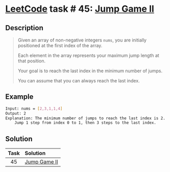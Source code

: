 # [LeetCode][leetcode] task # 45: [Jump Game II][task]

Description
-----------

> Given an array of non-negative integers `nums`,
> you are initially positioned at the first index of the array.
> 
> Each element in the array represents your
> maximum jump length at that position.
> 
> Your goal is to reach the last index in the minimum number of jumps.
> 
> You can assume that you can always reach the last index.

Example
-------

```sh
Input: nums = [2,3,1,1,4]
Output: 2
Explanation: The minimum number of jumps to reach the last index is 2.
    Jump 1 step from index 0 to 1, then 3 steps to the last index.
```

Solution
--------

| Task | Solution                 |
|:----:|:-------------------------|
|  45  | [Jump Game II][solution] |


[leetcode]: <http://leetcode.com/>
[task]: <https://leetcode.com/problems/jump-game-ii/>
[solution]: <https://github.com/wellaxis/witalis-jkit/blob/main/module/tasks/src/main/java/com/witalis/jkit/tasks/core/task/leetcode/h1/p45/option/Practice.java>
